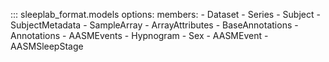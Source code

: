 ::: sleeplab_format.models
    options:
        members:
            - Dataset
            - Series
            - Subject
            - SubjectMetadata
            - SampleArray
            - ArrayAttributes
            - BaseAnnotations
            - Annotations
            - AASMEvents
            - Hypnogram
            - Sex
            - AASMEvent
            - AASMSleepStage
